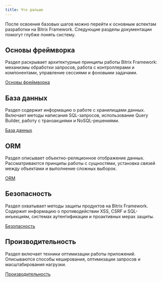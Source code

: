 ```yaml
---
title: Что дальше
---
```


После освоения базовых шагов можно перейти к основным аспектам разработки на Bitrix Framework. Следующие разделы документации помогут глубже понять систему.

## Основы фреймворка

Раздел раскрывает архитектурные принципы работы Bitrix Framework: механизмы обработки запросов, работа с контроллерами и компонентами, управление сессиями и фоновыми задачами.

[Основы фреймворка](./../framework/settings)

## База данных

Раздел содержит информацию о работе с хранилищами данных. Включает методы написания SQL-запросов, использование Query Builder, работу с транзакциями и NoSQL-решениями.

[База данных](./../database/configuration)

## ORM

Раздел описывает объектно-реляционное отображение данных. Рассматриваются принципы работы с сущностями, установка связей между объектами и выполнение сложных выборок.

[ORM](./../orm/orm-concepts)

## Безопасность

Раздел охватывает методы защиты продуктов на Bitrix Framework. Содержит информацию о противодействии XSS, CSRF и SQL-инъекциям, системах аутентификации и проактивных мерах защиты.

[Безопасность](./../security/access-control)

## Производительность

Раздел включает техники оптимизации работы приложений. Описываются способы кеширования, оптимизации запросов и масштабирования нагрузки.

[Производительность](./../performance/caching)